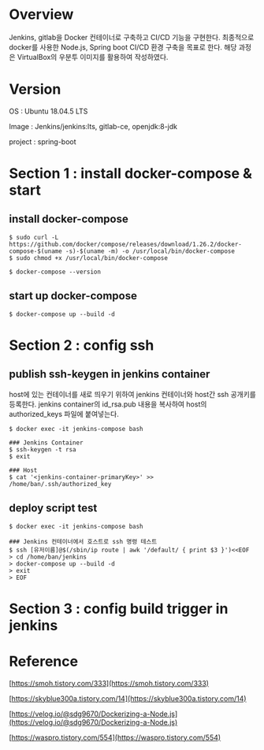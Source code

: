 # Overview

Jenkins, gitlab을 Docker 컨테이너로 구축하고 CI/CD 기능을 구현한다. 최종적으로 docker를 사용한 Node.js, Spring boot CI/CD 환경 구축을 목표로 한다. 해당 과정은 VirtualBox의 우분투 이미지를 활용하여 작성하였다.

# Version

OS : Ubuntu 18.04.5 LTS

Image : Jenkins/jenkins:lts, gitlab-ce, openjdk:8-jdk

project : spring-boot

# Section 1 : install docker-compose & start

## install docker-compose

```{.bash}
$ sudo curl -L https://github.com/docker/compose/releases/download/1.26.2/docker-compose-$(uname -s)-$(uname -m) -o /usr/local/bin/docker-compose
$ sudo chmod +x /usr/local/bin/docker-compose

$ docker-compose --version
```

## start up docker-compose

```{.bash}
$ docker-compose up --build -d
```

# Section 2 : config ssh

## publish ssh-keygen in jenkins container

host에 있는 컨테이너를 새로 띄우기 위하여 jenkins 컨테이너와 host간 ssh 공개키를 등록한다. jenkins container의 id_rsa.pub 내용을 복사하여 host의 authorized_keys 파일에 붙여넣는다.

```
$ docker exec -it jenkins-compose bash

### Jenkins Container
$ ssh-keygen -t rsa
$ exit

### Host
$ cat '<jenkins-container-primaryKey>' >> /home/ban/.ssh/authorized_key
```

## deploy script test

```{.bash}
$ docker exec -it jenkins-compose bash

### Jenkins 컨테이너에서 호스트로 ssh 명령 테스트
$ ssh [유저이름]@$(/sbin/ip route | awk '/default/ { print $3 }')<<EOF
> cd /home/ban/jenkins
> docker-compose up --build -d
> exit
> EOF
```

# Section 3 : config build trigger in jenkins

# Reference

[https://smoh.tistory.com/333](https://smoh.tistory.com/333)

[https://skyblue300a.tistory.com/14](https://skyblue300a.tistory.com/14)

[https://velog.io/@sdg9670/Dockerizing-a-Node.js](https://velog.io/@sdg9670/Dockerizing-a-Node.js)

[https://waspro.tistory.com/554](https://waspro.tistory.com/554)
